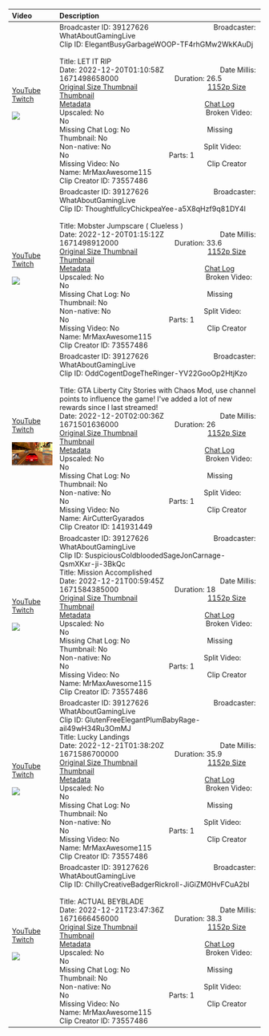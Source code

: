 |Video|Description|
|:---|:---|
|[YouTube](https://www.youtube.com/)<br>[Twitch](https://clips.twitch.tv/ElegantBusyGarbageWOOP-TF4rhGMw2WkKAuDj)<br><br>[<img src="../../../../../39127626/clips/thumbnails_1152p/2022/12/1671498658000_2022_12_20T01_10_58Z_39127626_ElegantBusyGarbageWOOP-TF4rhGMw2WkKAuDj_clips_thumbnails_1152p_AT-cm%7CHGwSm0xeK4RjMNlpCgLg4w-preview-2048x1152.jpg" width="200">](https://www.youtube.com/)|Broadcaster ID: 39127626          Broadcaster: WhatAboutGamingLive<br>Clip ID: ElegantBusyGarbageWOOP-TF4rhGMw2WkKAuDj             <br>Title: LET IT RIP<br>Date: 2022-12-20T01:10:58Z        Date Millis: 1671498658000        Duration: 26.5<br>[Original Size Thumbnail](../../../../../39127626/clips/thumbnails_orig/2022/12/1671498658000_2022_12_20T01_10_58Z_39127626_ElegantBusyGarbageWOOP-TF4rhGMw2WkKAuDj_clips_thumbnails_orig_AT-cm%7CHGwSm0xeK4RjMNlpCgLg4w-preview-0x0.jpg)          [1152p Size Thumbnail](../../../../../39127626/clips/thumbnails_1152p/2022/12/1671498658000_2022_12_20T01_10_58Z_39127626_ElegantBusyGarbageWOOP-TF4rhGMw2WkKAuDj_clips_thumbnails_1152p_AT-cm%7CHGwSm0xeK4RjMNlpCgLg4w-preview-2048x1152.jpg)<br>[Metadata](../../../../../39127626/clips/metadata/2022/12/1671498658000_2022_12_20T01_10_58Z_39127626_ElegantBusyGarbageWOOP-TF4rhGMw2WkKAuDj_clip_metadata.json)                 [Chat Log](../../../../../39127626/clips/chatlogs/2022/12/2022-12-20T01_10_58Z_39127626_ElegantBusyGarbageWOOP-TF4rhGMw2WkKAuDj_chat.json)<br>Upscaled: No                Broken Video: No<br>Missing Chat Log: No           Missing Thumbnail: No<br>Non-native: No              Split Video: No               Parts: 1<br>Missing Video: No              Clip Creator Name: MrMaxAwesome115<br>Clip Creator ID: 73557486
|[YouTube](https://www.youtube.com/)<br>[Twitch](https://clips.twitch.tv/ThoughtfulIcyChickpeaYee-a5X8qHzf9q81DY4l)<br><br>[<img src="../../../../../39127626/clips/thumbnails_1152p/2022/12/1671498912000_2022_12_20T01_15_12Z_39127626_ThoughtfulIcyChickpeaYee-a5X8qHzf9q81DY4l_clips_thumbnails_1152p_AT-cm%7CV50EnWuV_Kh83_avNQ2OJQ-preview-2048x1152.jpg" width="200">](https://www.youtube.com/)|Broadcaster ID: 39127626          Broadcaster: WhatAboutGamingLive<br>Clip ID: ThoughtfulIcyChickpeaYee-a5X8qHzf9q81DY4l             <br>Title: Mobster Jumpscare ( Clueless )<br>Date: 2022-12-20T01:15:12Z        Date Millis: 1671498912000        Duration: 33.6<br>[Original Size Thumbnail](../../../../../39127626/clips/thumbnails_orig/2022/12/1671498912000_2022_12_20T01_15_12Z_39127626_ThoughtfulIcyChickpeaYee-a5X8qHzf9q81DY4l_clips_thumbnails_orig_AT-cm%7CV50EnWuV_Kh83_avNQ2OJQ-preview-0x0.jpg)          [1152p Size Thumbnail](../../../../../39127626/clips/thumbnails_1152p/2022/12/1671498912000_2022_12_20T01_15_12Z_39127626_ThoughtfulIcyChickpeaYee-a5X8qHzf9q81DY4l_clips_thumbnails_1152p_AT-cm%7CV50EnWuV_Kh83_avNQ2OJQ-preview-2048x1152.jpg)<br>[Metadata](../../../../../39127626/clips/metadata/2022/12/1671498912000_2022_12_20T01_15_12Z_39127626_ThoughtfulIcyChickpeaYee-a5X8qHzf9q81DY4l_clip_metadata.json)                 [Chat Log](../../../../../39127626/clips/chatlogs/2022/12/2022-12-20T01_15_12Z_39127626_ThoughtfulIcyChickpeaYee-a5X8qHzf9q81DY4l_chat.json)<br>Upscaled: No                Broken Video: No<br>Missing Chat Log: No           Missing Thumbnail: No<br>Non-native: No              Split Video: No               Parts: 1<br>Missing Video: No              Clip Creator Name: MrMaxAwesome115<br>Clip Creator ID: 73557486
|[YouTube](https://www.youtube.com/)<br>[Twitch](https://clips.twitch.tv/OddCogentDogeTheRinger-YV22GooOp2HtjKzo)<br><br>[<img src="../../../../../39127626/clips/thumbnails_1152p/2022/12/1671501636000_2022_12_20T02_00_36Z_39127626_OddCogentDogeTheRinger-YV22GooOp2HtjKzo_clips_thumbnails_1152p_40647062089-offset-5986-preview-2048x1152.jpg" width="200">](https://www.youtube.com/)|Broadcaster ID: 39127626          Broadcaster: WhatAboutGamingLive<br>Clip ID: OddCogentDogeTheRinger-YV22GooOp2HtjKzo             <br>Title: GTA Liberty City Stories with Chaos Mod, use channel points to influence the game! I've added a lot of new rewards since I last streamed!<br>Date: 2022-12-20T02:00:36Z        Date Millis: 1671501636000        Duration: 26<br>[Original Size Thumbnail](../../../../../39127626/clips/thumbnails_orig/2022/12/1671501636000_2022_12_20T02_00_36Z_39127626_OddCogentDogeTheRinger-YV22GooOp2HtjKzo_clips_thumbnails_orig_40647062089-offset-5986-preview-0x0.jpg)          [1152p Size Thumbnail](../../../../../39127626/clips/thumbnails_1152p/2022/12/1671501636000_2022_12_20T02_00_36Z_39127626_OddCogentDogeTheRinger-YV22GooOp2HtjKzo_clips_thumbnails_1152p_40647062089-offset-5986-preview-2048x1152.jpg)<br>[Metadata](../../../../../39127626/clips/metadata/2022/12/1671501636000_2022_12_20T02_00_36Z_39127626_OddCogentDogeTheRinger-YV22GooOp2HtjKzo_clip_metadata.json)                 [Chat Log](../../../../../39127626/clips/chatlogs/2022/12/2022-12-20T02_00_36Z_39127626_OddCogentDogeTheRinger-YV22GooOp2HtjKzo_chat.json)<br>Upscaled: No                Broken Video: No<br>Missing Chat Log: No           Missing Thumbnail: No<br>Non-native: No              Split Video: No               Parts: 1<br>Missing Video: No              Clip Creator Name: AirCutterGyarados<br>Clip Creator ID: 141931449
|[YouTube](https://www.youtube.com/)<br>[Twitch](https://clips.twitch.tv/SuspiciousColdbloodedSageJonCarnage-QsmXKxr-ji-3BkQc)<br><br>[<img src="../../../../../39127626/clips/thumbnails_1152p/2022/12/1671584385000_2022_12_21T00_59_45Z_39127626_SuspiciousColdbloodedSageJonCarnage-QsmXKxr-ji-3BkQc_clips_thumbnails_1152p_AT-cm%7CBctqJ0LJlysa_o4vtwZEHA-preview-2048x1152.jpg" width="200">](https://www.youtube.com/)|Broadcaster ID: 39127626          Broadcaster: WhatAboutGamingLive<br>Clip ID: SuspiciousColdbloodedSageJonCarnage-QsmXKxr-ji-3BkQc             <br>Title: Mission Accomplished<br>Date: 2022-12-21T00:59:45Z        Date Millis: 1671584385000        Duration: 18<br>[Original Size Thumbnail](../../../../../39127626/clips/thumbnails_orig/2022/12/1671584385000_2022_12_21T00_59_45Z_39127626_SuspiciousColdbloodedSageJonCarnage-QsmXKxr-ji-3BkQc_clips_thumbnails_orig_AT-cm%7CBctqJ0LJlysa_o4vtwZEHA-preview-0x0.jpg)          [1152p Size Thumbnail](../../../../../39127626/clips/thumbnails_1152p/2022/12/1671584385000_2022_12_21T00_59_45Z_39127626_SuspiciousColdbloodedSageJonCarnage-QsmXKxr-ji-3BkQc_clips_thumbnails_1152p_AT-cm%7CBctqJ0LJlysa_o4vtwZEHA-preview-2048x1152.jpg)<br>[Metadata](../../../../../39127626/clips/metadata/2022/12/1671584385000_2022_12_21T00_59_45Z_39127626_SuspiciousColdbloodedSageJonCarnage-QsmXKxr-ji-3BkQc_clip_metadata.json)                 [Chat Log](../../../../../39127626/clips/chatlogs/2022/12/2022-12-21T00_59_45Z_39127626_SuspiciousColdbloodedSageJonCarnage-QsmXKxr-ji-3BkQc_chat.json)<br>Upscaled: No                Broken Video: No<br>Missing Chat Log: No           Missing Thumbnail: No<br>Non-native: No              Split Video: No               Parts: 1<br>Missing Video: No              Clip Creator Name: MrMaxAwesome115<br>Clip Creator ID: 73557486
|[YouTube](https://www.youtube.com/)<br>[Twitch](https://clips.twitch.tv/GlutenFreeElegantPlumBabyRage-ail49wH34Ru3OmMJ)<br><br>[<img src="../../../../../39127626/clips/thumbnails_1152p/2022/12/1671586700000_2022_12_21T01_38_20Z_39127626_GlutenFreeElegantPlumBabyRage-ail49wH34Ru3OmMJ_clips_thumbnails_1152p_AT-cm%7CosuWjGopePcB9-EbtzpjCQ-preview-2048x1152.jpg" width="200">](https://www.youtube.com/)|Broadcaster ID: 39127626          Broadcaster: WhatAboutGamingLive<br>Clip ID: GlutenFreeElegantPlumBabyRage-ail49wH34Ru3OmMJ             <br>Title: Lucky Landings<br>Date: 2022-12-21T01:38:20Z        Date Millis: 1671586700000        Duration: 35.9<br>[Original Size Thumbnail](../../../../../39127626/clips/thumbnails_orig/2022/12/1671586700000_2022_12_21T01_38_20Z_39127626_GlutenFreeElegantPlumBabyRage-ail49wH34Ru3OmMJ_clips_thumbnails_orig_AT-cm%7CosuWjGopePcB9-EbtzpjCQ-preview-0x0.jpg)          [1152p Size Thumbnail](../../../../../39127626/clips/thumbnails_1152p/2022/12/1671586700000_2022_12_21T01_38_20Z_39127626_GlutenFreeElegantPlumBabyRage-ail49wH34Ru3OmMJ_clips_thumbnails_1152p_AT-cm%7CosuWjGopePcB9-EbtzpjCQ-preview-2048x1152.jpg)<br>[Metadata](../../../../../39127626/clips/metadata/2022/12/1671586700000_2022_12_21T01_38_20Z_39127626_GlutenFreeElegantPlumBabyRage-ail49wH34Ru3OmMJ_clip_metadata.json)                 [Chat Log](../../../../../39127626/clips/chatlogs/2022/12/2022-12-21T01_38_20Z_39127626_GlutenFreeElegantPlumBabyRage-ail49wH34Ru3OmMJ_chat.json)<br>Upscaled: No                Broken Video: No<br>Missing Chat Log: No           Missing Thumbnail: No<br>Non-native: No              Split Video: No               Parts: 1<br>Missing Video: No              Clip Creator Name: MrMaxAwesome115<br>Clip Creator ID: 73557486
|[YouTube](https://www.youtube.com/)<br>[Twitch](https://clips.twitch.tv/ChillyCreativeBadgerRickroll-JiGiZM0HvFCuA2bl)<br><br>[<img src="../../../../../39127626/clips/thumbnails_1152p/2022/12/1671666456000_2022_12_21T23_47_36Z_39127626_ChillyCreativeBadgerRickroll-JiGiZM0HvFCuA2bl_clips_thumbnails_1152p_AT-cm%7CABwr6yYhomTNB7xQrgNm5Q-preview-2048x1152.jpg" width="200">](https://www.youtube.com/)|Broadcaster ID: 39127626          Broadcaster: WhatAboutGamingLive<br>Clip ID: ChillyCreativeBadgerRickroll-JiGiZM0HvFCuA2bl             <br>Title: ACTUAL BEYBLADE<br>Date: 2022-12-21T23:47:36Z        Date Millis: 1671666456000        Duration: 38.3<br>[Original Size Thumbnail](../../../../../39127626/clips/thumbnails_orig/2022/12/1671666456000_2022_12_21T23_47_36Z_39127626_ChillyCreativeBadgerRickroll-JiGiZM0HvFCuA2bl_clips_thumbnails_orig_AT-cm%7CABwr6yYhomTNB7xQrgNm5Q-preview-0x0.jpg)          [1152p Size Thumbnail](../../../../../39127626/clips/thumbnails_1152p/2022/12/1671666456000_2022_12_21T23_47_36Z_39127626_ChillyCreativeBadgerRickroll-JiGiZM0HvFCuA2bl_clips_thumbnails_1152p_AT-cm%7CABwr6yYhomTNB7xQrgNm5Q-preview-2048x1152.jpg)<br>[Metadata](../../../../../39127626/clips/metadata/2022/12/1671666456000_2022_12_21T23_47_36Z_39127626_ChillyCreativeBadgerRickroll-JiGiZM0HvFCuA2bl_clip_metadata.json)                 [Chat Log](../../../../../39127626/clips/chatlogs/2022/12/2022-12-21T23_47_36Z_39127626_ChillyCreativeBadgerRickroll-JiGiZM0HvFCuA2bl_chat.json)<br>Upscaled: No                Broken Video: No<br>Missing Chat Log: No           Missing Thumbnail: No<br>Non-native: No              Split Video: No               Parts: 1<br>Missing Video: No              Clip Creator Name: MrMaxAwesome115<br>Clip Creator ID: 73557486
